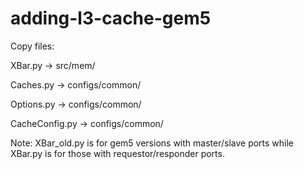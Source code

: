 # adding-l3-cache-gem5

Copy files:

XBar.py -> src/mem/

Caches.py -> configs/common/

Options.py -> configs/common/

CacheConfig.py -> configs/common/

Note: XBar_old.py is for gem5 versions with master/slave ports while XBar.py is for those with requestor/responder ports.
